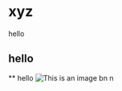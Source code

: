 

# xyz
hello

## hello

** hello
![This is an image](https://myoctocat.com/assets/images/base-octocat.svg)
bn n

